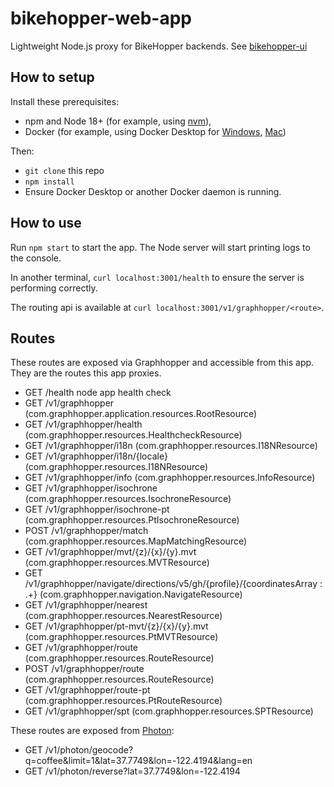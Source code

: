 # bikehopper-web-app

Lightweight Node.js proxy for BikeHopper backends. See
[bikehopper-ui](https://github.com/bikehopper/bikehopper-ui)

## How to setup

Install these prerequisites:
- npm and Node 18+ (for example, using [nvm](https://github.com/nvm-sh/nvm#installing-and-updating)),
- Docker (for example, using Docker Desktop for [Windows](https://docs.docker.com/desktop/windows/install/), [Mac](https://docs.docker.com/desktop/mac/install/))

Then:
- `git clone` this repo
- `npm install`
- Ensure Docker Desktop or another Docker daemon is running.

## How to use

Run `npm start` to start the app. The Node server will start printing logs to the console.

In another terminal, `curl localhost:3001/health` to ensure the server is performing correctly.

The routing api is available at `curl localhost:3001/v1/graphhopper/<route>`.

## Routes

These routes are exposed via Graphhopper and accessible from this app. They are the routes this app proxies.
- GET     /health node app health check
- GET     /v1/graphhopper (com.graphhopper.application.resources.RootResource)
- GET     /v1/graphhopper/health (com.graphhopper.resources.HealthcheckResource)
- GET     /v1/graphhopper/i18n (com.graphhopper.resources.I18NResource)
- GET     /v1/graphhopper/i18n/{locale} (com.graphhopper.resources.I18NResource)
- GET     /v1/graphhopper/info (com.graphhopper.resources.InfoResource)
- GET     /v1/graphhopper/isochrone (com.graphhopper.resources.IsochroneResource)
- GET     /v1/graphhopper/isochrone-pt (com.graphhopper.resources.PtIsochroneResource)
- POST    /v1/graphhopper/match (com.graphhopper.resources.MapMatchingResource)
- GET     /v1/graphhopper/mvt/{z}/{x}/{y}.mvt (com.graphhopper.resources.MVTResource)
- GET     /v1/graphhopper/navigate/directions/v5/gh/{profile}/{coordinatesArray : .+} (com.graphhopper.navigation.NavigateResource)
- GET     /v1/graphhopper/nearest (com.graphhopper.resources.NearestResource)
- GET     /v1/graphhopper/pt-mvt/{z}/{x}/{y}.mvt (com.graphhopper.resources.PtMVTResource)
- GET     /v1/graphhopper/route (com.graphhopper.resources.RouteResource)
- POST    /v1/graphhopper/route (com.graphhopper.resources.RouteResource)
- GET     /v1/graphhopper/route-pt (com.graphhopper.resources.PtRouteResource)
- GET     /v1/graphhopper/spt (com.graphhopper.resources.SPTResource)

These routes are exposed from [Photon](https://photon.komoot.io/):
- GET /v1/photon/geocode?q=coffee&limit=1&lat=37.7749&lon=-122.4194&lang=en
- GET /v1/photon/reverse?lat=37.7749&lon=-122.4194
